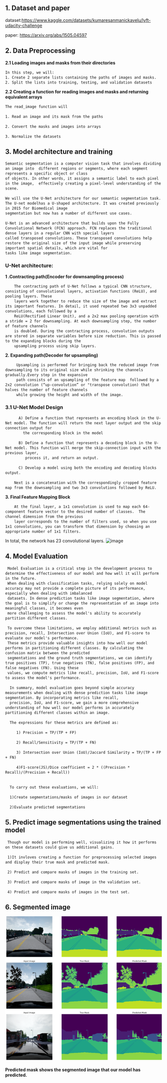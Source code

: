 ## **1. Dataset and paper**
   
  dataset:https://www.kaggle.com/datasets/kumaresanmanickavelu/lyft-udacity-challenge
  
  paper: https://arxiv.org/abs/1505.04597

## **2. Data Preprocessing**
<a class="anchor" id="2-1" name="2-1"></a>

   **2.1 Loading images and masks from their directories**
  
    In this step, we will:
    1. Create 2 separate lists containing the paths of images and masks.
    2. Split the lists into training, testing, and validation datasets

    
  **2.2 Creating a function for reading images and masks and returning equivalent arrays**
  
    The read_image function will
    
    1. Read an image and its mask from the paths
    
    2. Convert the masks and images into arrays
    
    3. Normalize the datasets
    
## **3. Model architecture and training**

    Semantic segmentation is a computer vision task that involves dividing an image into  different regions or segments, where each segment represents a specific object or class 
    of objects. In other words, it assigns a semantic label to each pixel in the image,  effectively creating a pixel-level understanding of the scene.
    
    We will use the U-Net architecture for our semantic segmentation task. The U-net modelhas a U-shaped architecture. It was created previously in 2015 for Biomedical image      
    segmentation but now has a number of different use cases.
    
    U-Net is an advanced architecture that builds upon the Fully Convolutional Network (FCN) approach. FCN replaces the traditional dense layers in a regular CNN with special layers    
    called transposed convolutions. These transposed convolutions help restore the original size of the input image while preserving important spatial details, which are vital for 
    tasks like image segmentation.

 ### U-Net architecture:
     
   **1 .Contracting path(Encoder for downsampling process)**
    
        The contracting path of U-Net follows a typical CNN structure, consisting of convolutional layers, activation functions (ReLU), and pooling layers. These 
        layers work together to reduce the size of the image and extract its important features. In detail, it used repeated two 3x3 unpadded convolutions, each followed by a 
        ReLU(Rectified Linear Unit), and a 2x2 max pooling operation with a stride = 2 for downsampling. At each downsampling step, the number of feature channels 
        is doubled. During the contracting process, convolution outputs are stored in separate variables before size reduction. This is passed to the expanding blocks during the 
        upsampling process using skip layers.

   **2. Expanding path(Decoder for upsampling)**
    
         Upsampling is performed for bringing back the reduced image from downsampling to its original size while shrinking the channels gradually.Every step in the expansive 
         path consists of an upsampling of the feature map  followed by a 2x2 convolution (“up-convolution” or "transpose convolution) that halves the number of feature channels 
         while growing the height and width of the image.

  ### **3.1 U-Net Model Design**
    
          A) Define a function that represents an encoding block in the U-Net model. The function will return the next layer output and the skip connection output for 
            the corresponding block in the model
            
          B) Define a function that represents a decoding block in the U-Net model. This function will merge the skip-connection input with the previous layer, 
             process it, and return an output.
             
          C) Develop a model using both the encoding and decoding blocks output.

        Next is a concatenation with the correspondingly cropped feature map from the downsampling and two 3x3 convolutions followed by ReLU.

   **3. Final Feature Mapping Block**
    
        At the final layer, a 1x1 convolution is used to map each 64-component feature vector to the desired number of classes.  The channel dimension from the previous 
        layer corresponds to the number of filters used, so when you use 1x1 convolutions, you can transform that dimension by choosing an appropriate number of 1x1 filters. 
        
   In total, the network has 23 convolutional layers.
   ![image](https://github.com/umang4002/Semantic-Segment-U-Net/assets/111570202/ac392078-b89c-4bc4-abaf-f95e267c3777)

 ## **4. Model Evaluation**
     
     Model Evaluation is a critical step in the development process to determine the effectiveness of our model and how well it will perform in the future. 
     When dealing with classification tasks, relying solely on model accuracy may not provide a complete picture of its performance, especially when dealing with imbalanced 
     datasets. In dense prediction tasks like image segmentation, where the goal is to simplify or change the representation of an image into meaningful classes, it becomes even 
     more challenging to assess the model's ability to accurately partition different classes.

     To overcome these limitations, we employ additional metrics such as precision, recall, Intersection over Union (IoU), and F1-score to evaluate our model's performance. 
     These metrics provide valuable insights into how well our model performs in partitioning different classes. By calculating the confusion matrix between the predicted             
     segmentations and the ground truth segmentations, we can identify true positives (TP), true negatives (TN), false positives (FP), and false negatives (FN). Using these 
     values, we compute metrics like recall, precision, IoU, and F1-score to assess the model's performance.

      In summary, model evaluation goes beyond simple accuracy measurements when dealing with dense prediction tasks like image segmentation. By incorporating metrics like recall, 
      precision, IoU, and F1-score, we gain a more comprehensive understanding of how well our model performs in accurately partitioning different classes within an image.

      The expressions for these metrics are defined as:
      
         1) Precision = TP/(TP + FP)
         
         2) Recall/Sensitivity = TP/(TP + FN)
         
         3) Intersection over Union (IoU)/Jaccard Similarity = TP/(TP + FP + FN)
         
         4)F1-score(JS)/Dice coefficient = 2 * ((Precision * Recall)/(Precision + Recall))
         

      To carry out these evaluations, we will:

      1)Create segmentations/masks of images in our dataset
      
      2)Evaluate predicted segmentations
      
  ## **5. Predict image segmentations using the trained model**

     Though our model is performing well, visualizing it how it performs on these datasets could give us additional gains.

     1)It invloves creating a function for preprocessing selected images and display their true mask and predicted mask.
       
     2) Predict and compare masks of images in the training set.

     3) Predict and compare masks of image in the validation set.

     4) Predict and compare masks of images in the test set.

## **6. Segmented image**
![image](Results.png)

#### Predicted mask shows the segmented image that our model has predicted.
     
     

      

        
         

          


          
         
         
      
    
